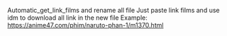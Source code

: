 Automatic_get_link_films and rename all file
Just paste link films and use idm to download all link in the new file
Example: https://anime47.com/phim/naruto-phan-1/m1370.html

